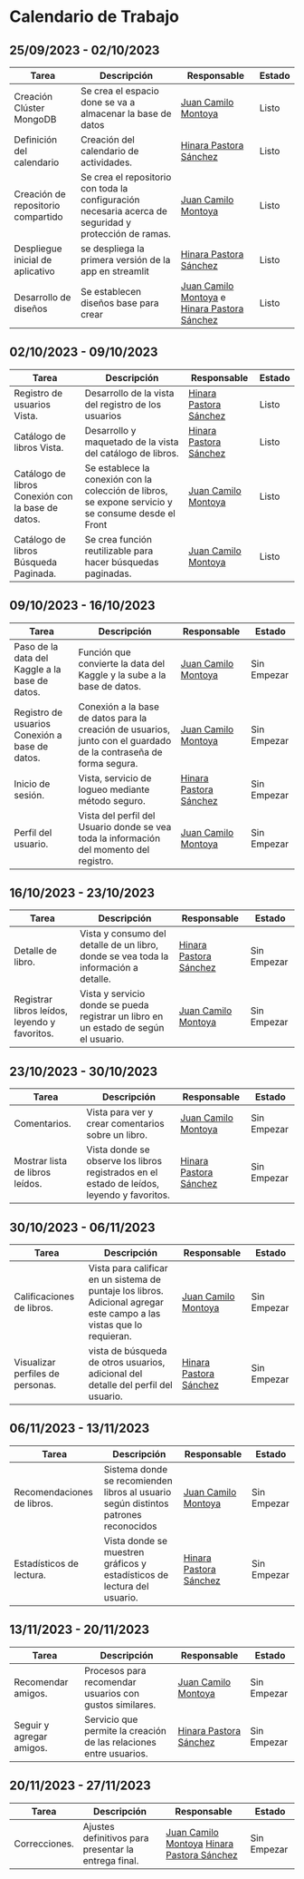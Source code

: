 
# Calendario de Trabajo  
  
## 25/09/2023 -  02/10/2023  
| Tarea | Descripción | Responsable | Estado |  
|--|--|--|--|
| Creación Clúster MongoDB | Se crea el espacio done se va a almacenar la base de datos | [Juan Camilo Montoya](https://github.com/jucamo0713) | Listo |  
| Definición del calendario | Creación del calendario de actividades. |[Hinara Pastora Sánchez](https://github.com/HinaraSM) | Listo |  
| Creación de repositorio compartido | Se crea el repositorio con toda la configuración necesaria acerca de seguridad y protección de ramas.| [Juan Camilo Montoya](https://github.com/jucamo0713) | Listo |  
| Despliegue inicial de aplicativo | se despliega la primera versión de la app en streamlit| [Hinara Pastora Sánchez](https://github.com/HinaraSM) | Listo |  
| Desarrollo de diseños | Se establecen diseños base para crear  | [Juan Camilo Montoya](https://github.com/jucamo0713) e [Hinara Pastora Sánchez](https://github.com/HinaraSM)| Listo |  
## 02/10/2023 -  09/10/2023  
| Tarea | Descripción | Responsable | Estado |  
|--|--|--|--|
| Registro de usuarios Vista. | Desarrollo de la vista del registro de los usuarios | [Hinara Pastora Sánchez](https://github.com/HinaraSM) | Listo  | 
| Catálogo de libros Vista. |Desarrollo y maquetado de la vista del catálogo de libros. | [Hinara Pastora Sánchez](https://github.com/https://github.com/HinaraSM) | Listo  | 
| Catálogo de libros Conexión con la base de datos. | Se establece la conexión con la colección de libros, se expone servicio y se consume desde el Front |[Juan Camilo Montoya](https://github.com/jucamo0713) |Listo 
| Catálogo de libros Búsqueda Paginada. | Se crea función reutilizable para hacer búsquedas paginadas.| [Juan Camilo Montoya](https://github.com/jucamo0713) | Listo  | 
## 09/10/2023 -  16/10/2023  
| Tarea | Descripción | Responsable | Estado |  
|--|--|--|--|
| Paso de la data del Kaggle a la base de datos. |Función que convierte la data del Kaggle y la sube a la base de datos.| [Juan Camilo Montoya](https://github.com/jucamo0713) |Sin Empezar|
| Registro de usuarios Conexión a base de datos. |Conexión a la base de datos para la creación de usuarios, junto con el guardado de la contraseña de forma segura.| [Juan Camilo Montoya](https://github.com/jucamo0713) | Sin Empezar |  
| Inicio de sesión. |Vista, servicio de logueo mediante método seguro.| [Hinara Pastora Sánchez](https://github.com/HinaraSM) | Sin Empezar |
| Perfil del usuario. | Vista del perfil del Usuario donde se vea toda la información del momento del registro.|[Juan Camilo Montoya](https://github.com/HinaraSM) | Sin Empezar |
## 16/10/2023 -  23/10/2023  
| Tarea |Descripción| Responsable | Estado |  
|--|--|--|--|
| Detalle de libro. | Vista y consumo del detalle de un libro, donde se vea toda la información a detalle. | [Hinara Pastora Sánchez](https://github.com/HinaraSM) | Sin Empezar |  
| Registrar libros leídos, leyendo y favoritos. | Vista y servicio donde se pueda registrar un libro en un estado de según el usuario. | [Juan Camilo Montoya](https://github.com/jucamo0713) | Sin Empezar |
## 23/10/2023 -  30/10/2023  
| Tarea |Descripción|Responsable | Estado |  
|--|--|--|--|
| Comentarios. | Vista para ver y crear comentarios sobre un libro. |[Juan Camilo Montoya](https://github.com/jucamo0713) | Sin Empezar |
| Mostrar lista de libros leídos. |Vista donde se observe los libros registrados en el estado de leídos, leyendo y favoritos.| [Hinara Pastora Sánchez](https://github.com/HinaraSM) | Sin Empezar |  
## 30/10/2023 -  06/11/2023  
| Tarea |Descripción| Responsable | Estado |  
|--|--|--|--|
| Calificaciones de libros. | Vista para calificar en un sistema de puntaje los libros. Adicional agregar este campo a las vistas que lo requieran. |[Juan Camilo Montoya](https://github.com/jucamo0713) | Sin Empezar | 
| Visualizar perfiles de personas. | vista de búsqueda de otros usuarios, adicional del detalle del perfil del usuario.| [Hinara Pastora Sánchez](https://github.com/HinaraSM) | Sin Empezar | 
 
## 06/11/2023 -  13/11/2023  
| Tarea |Descripción| Responsable | Estado |  
|--|--|--|--|
| Recomendaciones de libros. | Sistema donde se recomienden libros al usuario según distintos patrones reconocidos| [Juan Camilo Montoya](https://github.com/jucamo0713) | Sin Empezar | 
| Estadísticos de lectura. |Vista donde se muestren gráficos y estadísticos de lectura del usuario.| [Hinara Pastora Sánchez](https://github.com/HinaraSM) | Sin Empezar |   
  
## 13/11/2023 -  20/11/2023  
| Tarea |Descripción| Responsable | Estado |  
|--|--|--|--|
|Recomendar amigos. | Procesos para recomendar usuarios con gustos similares.| [Juan Camilo Montoya](https://github.com/jucamo0713) | Sin Empezar |  
| Seguir y agregar amigos. |Servicio que permite la creación de las relaciones entre usuarios. | [Hinara Pastora Sánchez](https://github.com/HinaraSM) | Sin Empezar |  
## 20/11/2023 -  27/11/2023  
| Tarea |Descripción| Responsable | Estado |  
|--|--|--| --|
| Correcciones. |Ajustes definitivos para presentar la entrega final.| [Juan Camilo Montoya](https://github.com/jucamo0713) [Hinara Pastora Sánchez](https://github.com/HinaraSM) | Sin Empezar |